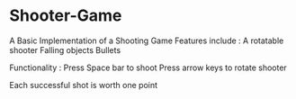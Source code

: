 # Shooter-Game
A Basic Implementation of a Shooting Game
Features include :
A rotatable shooter
Falling objects 
Bullets

Functionality :
Press Space bar to shoot 
Press arrow keys to rotate shooter

Each successful shot is worth one point
